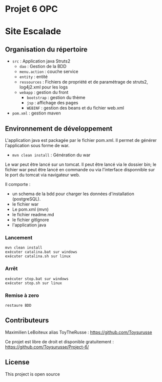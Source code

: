 # Projet 6 OPC

# Site Escalade

## Organisation du répertoire

*   `src` : Application java Struts2
	*   `dao` : Gestion de la BDD
	*   `menu.action` : couche service
	*   `entity` : entité
	*   `ressources` : Fichiers de propriété et de paramétrage de struts2, log4j2.xml pour les logs
	*   `webapp` : gestion du front
    	*   `bootstrap` : gestion du thème
    	*   `jsp` : affichage des pages
    	*   `WEBINF` : gestion des beans et du fichier web.xml
*   `pom.xml` : gestion maven


## Environnement de développement

L'application java est packagée par le fichier pom.xml. Il permet de générer l'application sous forme de war. 
*   `mvn clean install` : Génération du war

Le war peut être lancé sur un tomcat. Il peut être lancé via le dossier bin; le fichier war peut être lancé en commande ou via l'interface disponnible sur le port du tomcat via navigateur web.

Il comporte :

*   un schema de la bdd pour charger les données d'installation (postgreSQL).
*   le fichier war
*   Le pom.xml (mvn)
*   le fichier readme.md
*   le fichier gitIgnore
*   l'application java



### Lancement

    mvn clean install
    exécuter catalina.bat sur windows
    exécuter catalina.sh sur linux


### Arrêt

    exécuter stop.bat sur windows
    exécuter stop.sh sur linux


### Remise à zero

    restaure BDD
 
 ## Contributeurs
 
 Maximilien LeBoiteux alias ToyTheRusse : https://github.com/Toysurusse
 
 Ce projet est libre de droit et disponible gratuitement : https://github.com/Toysurusse/Project-6/
 
 ## License
 
 This project is open source
 
